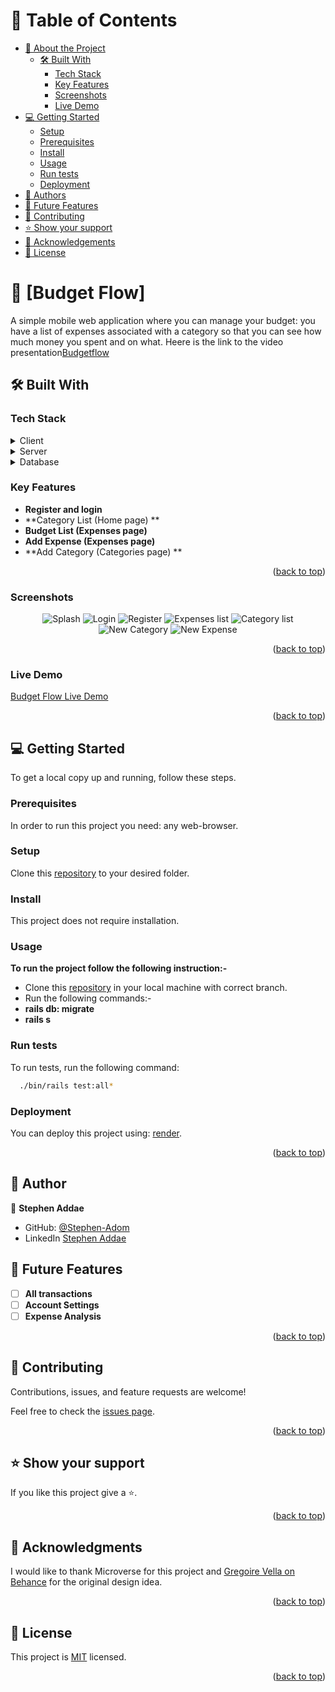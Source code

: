 # 📗 Table of Contents

- [📖 About the Project](#about-project)
  - [🛠 Built With](#built-with)
    - [Tech Stack](#tech-stack)
    - [Key Features](#key-features)
    - [Screenshots](#screenshots)
    - [Live Demo](#link-demo)
- [💻 Getting Started](#getting-started)
  - [Setup](#setup)
  - [Prerequisites](#prerequisites)
  - [Install](#install)
  - [Usage](#usage)
  - [Run tests](#run-tests)
  - [Deployment](#triangular_flag_on_post-deployment)
- [👥 Authors](#authors)
- [🔭 Future Features](#future-features)
- [🤝 Contributing](#contributing)
- [⭐️ Show your support](#support)
- [🙏 Acknowledgements](#acknowledgements)
- [📝 License](#license)

# 📖 [Budget Flow] <a name="about-project"></a>

A simple mobile web application where you can manage your budget: you have a list of expenses associated with a category so that you can see how much money you spent and on what. Heere is the link to the video presentation[Budgetflow](https://drive.google.com/file/d/1tgzsW6fhRJINqvUQy_wtuyUy1w8A494E/view?usp=sharing)

## 🛠 Built With <a name="built-with"></a>

### Tech Stack <a name="tech-stack"></a>

<details>
  <summary>Client</summary>
  <ul>
    <li>HTML(erb), CSS, Tailwind</li>
  </ul>
</details>

<details>
  <summary>Server</summary>
  <ul>
    <li>Ruby</li>
  </ul>
</details>

<details>
<summary>Database</summary>
  <ul>
    <li>Postgress</li>
  </ul>
</details>

### Key Features <a name="key-features"></a>

- **Register and login**
- **Category List (Home page) **
- **Budget List (Expenses page)**
- **Add Expense (Expenses page)**
- **Add Category (Categories page) **

<p align="right">(<a href="#readme-top">back to top</a>)</p>

### Screenshots <a name="screenshots"></a>

<div align="center">
  <img src="./screenshots/splash.png" alt="Splash" />
  <img src="./screenshots/login.png" alt="Login" />
  <img src="./screenshots/register.png" alt="Register" />
  <img src="./screenshots/expenses_list.png" alt="Expenses list" />
  <img src="./screenshots/category_list.png" alt="Category list" />
  <img src="./screenshots/new_category.png" alt="New Category" />
  <img src="./screenshots/new_expense.png" alt="New Expense" />
</div>

<p align="right">(<a href="#readme-top">back to top</a>)</p>

### Live Demo <a name="live-demo"></a>

[Budget Flow Live Demo](https://budget-flow.onrender.com)

<p align="right">(<a href="#readme-top">back to top</a>)</p>

## 💻 Getting Started <a name="getting-started"></a>

To get a local copy up and running, follow these steps.

### Prerequisites

In order to run this project you need: any web-browser.

### Setup

Clone this [repository](https://github.com/Stephen-Adom/budget_flow.git) to your desired folder.

### Install

This project does not require installation.

### Usage

**To run the project follow the following instruction:-**

- Clone this [repository](https://github.com/Stephen-Adom/budget_flow.git) in your local machine with correct branch.
- Run the following commands:-
- **rails db: migrate**
- **rails s**

### Run tests

To run tests, run the following command:

```sh
  ./bin/rails test:all*
```

### Deployment

You can deploy this project using: [render](https://render.com/).

<p align="right">(<a href="#readme-top">back to top</a>)</p>

## 👤 Author <a name="authors"></a>

👤 **Stephen Addae**

- GitHub: [@Stephen-Adom](https://github.com/Stephen-Adom)
- LinkedIn [Stephen Addae](https://www.linkedin.com/in/stephen-addae/)

## 🔭 Future Features <a name="future-features"></a>

- [ ] **All transactions**
- [ ] **Account Settings**
- [ ] **Expense Analysis**

<p align="right">(<a href="#readme-top">back to top</a>)</p>

## 🤝 Contributing <a name="contributing"></a>

Contributions, issues, and feature requests are welcome!

Feel free to check the [issues page](https://github.com/Stephen-Adom/budget_flow/issues).

<p align="right">(<a href="#readme-top">back to top</a>)</p>

## ⭐️ Show your support <a name="support"></a>

If you like this project give a ⭐️.

<p align="right">(<a href="#readme-top">back to top</a>)</p>

## 🙏 Acknowledgments <a name="acknowledgements"></a>

I would like to thank Microverse for this project and [Gregoire Vella on Behance](https://www.behance.net/gregoirevella) for the original design idea.

<p align="right">(<a href="#readme-top">back to top</a>)</p>

## 📝 License <a name="license"></a>

This project is [MIT](./LICENSE) licensed.

<p align="right">(<a href="#readme-top">back to top</a>)</p>
